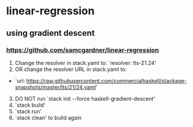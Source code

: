 # linear-regression
## using gradient descent
### https://github.com/samcgardner/linear-regression

1. Change the resolver in stack.yaml to: `resolver: lts-21.24'
2. OR change the resolver URL in stack.yaml to:

  - `url: https://raw.githubusercontent.com/commercialhaskell/stackage-snapshots/master/lts/21/24.yaml'


3. DO NOT run `stack init --force haskell-gradient-descent'
4. `stack build'
5. `stack run'
6. `stack clean' to build again